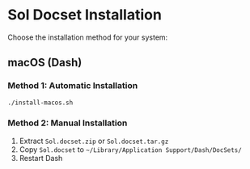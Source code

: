# Sol Docset Installation

Choose the installation method for your system:

## macOS (Dash)

### Method 1: Automatic Installation
```bash
./install-macos.sh
```

### Method 2: Manual Installation
1. Extract `Sol.docset.zip` or `Sol.docset.tar.gz`
2. Copy `Sol.docset` to `~/Library/Application Support/Dash/DocSets/`
3. Restart Dash
